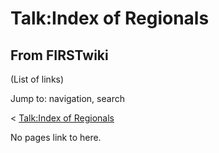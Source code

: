 # Talk:Index of Regionals

## From FIRSTwiki

(List of links)

Jump to: navigation, search

< [Talk:Index of Regionals](/index.php?title=Talk:Index_of_Regionals&redirect=no "Talk:Index of
Regionals")

No pages link to here.

